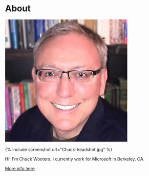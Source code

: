 # About

![](/images/Chuck-headshot.jpg)

{% include screenshot url="Chuck-headshot.jpg" %}

Hi! I'm Chuck Wooters. I currently work for Microsoft in Berkeley, CA.

[More info here](http://chuckwooters.com/)
